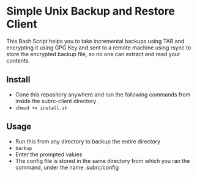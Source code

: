 # Simple Unix Backup and Restore Client
This Bash Script helps you to take incremental backups using TAR and encrypting it using GPG Key and sent to a remote machine using rsync to store the encrypted backup file, so no one can extract and read your contents.

## Install
* Cone this repository anywhere and run the following commands from inside the subrc-client directory
* `chmod +x install.sh`

## Usage
* Run this from any directory to backup the entire directory
* `backup`
* Enter the prompted values
* The config file is stored in the same directory from which you ran the command, under the name .subrc/config
